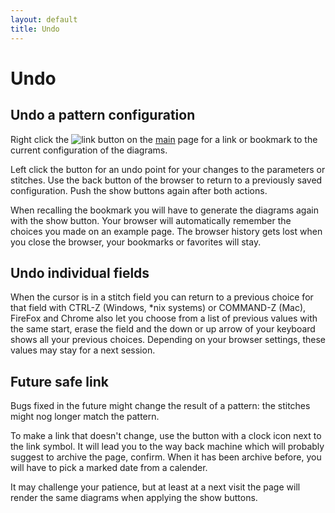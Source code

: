 ```yaml
---
layout: default
title: Undo
---
```


Undo
====

Undo a pattern configuration
----------------------------

Right click the ![link](/GroundForge/images/link.png)
button on the [main] page for a link or bookmark
to the current configuration of the diagrams.

Left click the button for an undo point for your changes to the parameters or stitches.
Use the back button of the browser to return to a previously saved configuration.
Push the show buttons again after both actions.

[main]: /GroundForge/

When recalling the bookmark you will have to generate the diagrams again with the show button.
Your browser will automatically remember the choices you made on an example page.
The browser history gets lost when you close the browser, your bookmarks or favorites will stay.

Undo individual fields
----------------------

When the cursor is in a stitch field you can return to a previous choice
for that field with CTRL-Z (Windows, *nix systems) or COMMAND-Z (Mac),
FireFox and Chrome also let you choose from a list of previous values with the same start,
erase the field and the down or up arrow of your keyboard shows all your previous choices.
Depending on your browser settings, these values may stay for a next session.


Future safe link
----------------

Bugs fixed in the future might change the result of a pattern:
the stitches might nog longer match the pattern.

To make a link that doesn't change, use the button with a clock icon next to the link symbol.
It will lead you to the way back machine which will probably suggest to archive the page, confirm.
When it has been archive before, you will have to pick a marked date from a calender.

It may challenge your patience, but at least at a next visit
the page will render the same diagrams when applying the show buttons.